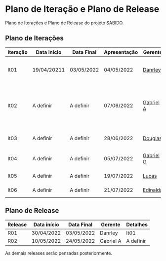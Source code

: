 # Plano de Iteração e Plano de Release

Plano de Iterações e Plano de Release do projeto SABIDO.

## Plano de Iterações

Iteração | Data início | Data Final | Apresentação | Gerente   | Detalhes
-------- | ----------- | ---------- | ------------ | -------   | -------
It01      | 19/04/20211 | 03/05/2022 |  04/05/2022 |  [Danrley](https://github.com/danrleydaniel)  | Criação do primeiro CRUD e documentos do projeto
It02      |  A definir  |  A definir |  07/06/2022  | [Gabriel A](https://github.com/gabrielazevods) | Atualização dos documentos, criar modelo de arquitetura do software, implementação user story base
It03      |  A definir  |  A definir |  28/06/2022  | [Douglas](https://github.com/douglascandido) | Implementação da lista de requisitos
It04      |  A definir  |  A definir |  05/07/2022  | [Gabriel G](https://github.com/gabrielgoncalo) | Implementação da lista de User Stories
It05      |  A definir  |  A definir |  19/07/2022  | [Lucas](https://github.com/lucassilva01) | Novas implementações
It06      |  A definir  |  A definir |  21/07/2022  | [Edinalda](https://github.com/edinaldaufrn) | Novas implementações


## Plano de Release

Release | Data início | Data Final | Gerente   | Detalhes
------- | ----------- | ---------- | --------- | --------
R01     |  30/04/2022 | 03/05/2022 | Danrley   | It01
R02     |  10/05/2022 | 24/05/2022 | Gabriel A | A definir

As demais releases serão pensadas posteriormente.